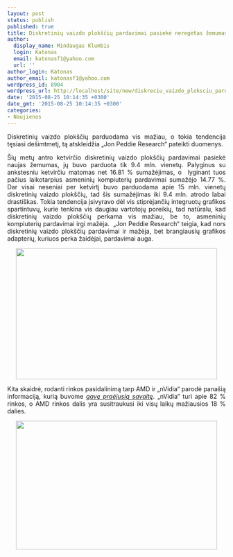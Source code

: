 ```yaml
---
layout: post
status: publish
published: true
title: Diskretinių vaizdo plokščių pardavimai pasiekė neregėtas žemumas
author:
  display_name: Mindaugas Klumbis
  login: Katonas
  email: katonasf1@yahoo.com
  url: ''
author_login: Katonas
author_email: katonasf1@yahoo.com
wordpress_id: 8904
wordpress_url: http://localhost/site/new/diskreciu_vaizdo_ploksciu_pardavimai_pasieke_neregetas_zemumas/
date: '2015-08-25 10:14:35 +0300'
date_gmt: '2015-08-25 10:14:35 +0300'
categories:
- Naujienos
---
```

<p style="text-align: justify;">
	Diskretinių vaizdo plok&scaron;čių parduodama vis mažiau, o tokia tendencija tęsiasi de&scaron;imtmetį, tą atskleidžia &bdquo;Jon Peddie Research&ldquo; pateikti duomenys.</p>
<p style="text-align: justify;">
	&Scaron;ių metų antro ketvirčio diskretinių vaizdo plok&scaron;čių pardavimai pasiekė naujas žemumas, jų buvo parduota tik 9.4 mln. vienetų. Palyginus su ankstesniu ketvirčiu matomas net 16.81 % sumažėjimas, o&nbsp; lyginant tuos pačius laikotarpius asmeninių kompiuterių pardavimai sumažėjo 14.77 %. Dar visai neseniai per ketvirtį buvo parduodama apie 15 mln. vienetų diskretinių vaizdo plok&scaron;čių, tad &scaron;is sumažėjimas iki 9.4 mln. atrodo labai drasti&scaron;kas. Tokia tendencija įsivyravo dėl vis stiprėjančių integruotų grafikos spartintuvų, kurie tenkina vis daugiau vartotojų poreikių, tad natūralu, kad diskretinių vaizdo plok&scaron;čių perkama vis mažiau, be to, asmeninių kompiuterių pardavimai irgi mažėja. &nbsp;&bdquo;Jon Peddie Research&ldquo; teigia, kad nors diskretinių vaizdo plok&scaron;čių pardavimai ir mažėja, bet brangiausių grafikos adapterių, kuriuos perka žaidėjai, pardavimai auga.</p>
<p style="text-align: center;">
	<a href="http://technews.lt/userfiles/jpr_aib_q2_2015.png"><img alt="" src="http://technews.lt/userfiles/jpr_aib_q2_2015.png" style="width: 464px; height: 302px;" /></a></p>
<p style="text-align: justify;">
	Kita skaidrė, rodanti rinkos pasidalinimą tarp AMD ir &bdquo;nVidia&ldquo; parodė pana&scaron;ią informaciją, kurią buvome <em><a href="http://technews.lt/naujiena/n/a/amd_ir_vel_prarado_rinkos_dali_nvidia.html">gavę praėjusią savaitę</a></em>. &bdquo;nVidia&ldquo; turi apie 82 % rinkos, o AMD rinkos dalis yra susitraukusi iki visų laikų mažiausios 18 % dalies.</p>
<p style="text-align: center;">
	<a href="http://technews.lt/userfiles/jpr_aib_q2_2015_shares.png"><img alt="" src="http://technews.lt/userfiles/jpr_aib_q2_2015_shares.png" style="width: 464px; height: 297px;" /></a></p>

